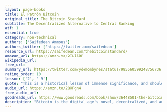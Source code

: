 ```yaml
---
layout: page-books
title: El Patrón Bitcoin
original_title: The Bitcoin Standard
subtitle: The Decentralized Alternative to Central Banking
atf: 1
essential: true
category: non-technical
authors: ['Saifedean Ammous']
authors_twitter: ['https://twitter.com/saifedean']
resource_url: https://saifedean.com/thebitcoinstandard/
amazon_url: https://amzn.to/2TLl5RP
wikipedia_url: 
free_url: 
summary_url: https://twitter.com/ydemombynes/status/985560599248756736
rating_order: 10
lesson: ['2', ' 9']
quote: "This is a historical lesson of immense significance, and should be kept in mind by anyone who thinks his refusal of Bitcoin means he doesn't have to deal with it. History shows it is not​ possible to insulate yourself from the consequences of others holding money that is harder than yours."
audio_url: https://amzn.to/2QXPgn4
free_audio_url: 
goodreads_url: https://www.goodreads.com/book/show/36448501-the-bitcoin-standard
description: "Bitcoin is the digital age's novel, decentralized, and automated solution to the problem of money: accessible worldwide, controlled by nobody. Can this young upstart money challenge the global monetary order? Economist Saifedean Ammous traces the history of the technologies of money to seashells, limestones, cattle, salt, beads, metals, and government debt, explaining what gave these technologies their monetary role, what makes for sound money, and the benefits of a sound monetary regime to economic growth, innovation, culture, trade, individual freedom, and international peace.  The monetary and historical analysis sets the stage for understanding the mechanics of the operation of Bitcoin, the reasons for its initial success, and the role it could play in an information economy. Rather than serving as a currency and network for consumer purchases, the author argues Bitcoin is better suited as a store of value and network for settlement between large financial institutions. With an automated and perfectly predictable monetary policy, and the ability to perform final settlement of large sums across the world in a matter of minutes, Bitcoin's true importance may just lie in providing a decentralized, neutral, free-market alternative to national central banks."
---
```

